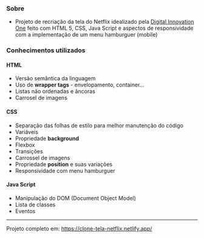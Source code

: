 ### Sobre
- Projeto de recriação da tela do Netflix idealizado pela [Digital Innovation One](https://www.dio.me/) feito com HTML 5, CSS, Java Script e aspectos de responsividade com a implementação de um menu hamburguer (mobile)

### Conhecimentos utilizados

#### HTML
- Versão semântica da linguagem
- Uso de __wrapper tags__ - envelopamento, container...
- Listas não ordenadas e âncoras
- Carrosel de imagens


#### CSS
- Separação das folhas de estilo para melhor manutenção do código
- Variáveis
- Propriedade __background__
- Flexbox
- Transições
- Carrossel de imagens
- Propriedade __position__ e suas variações
- Responsividade com menu hamburguer

#### Java Script
- Manipulação do DOM (Document Object Model)
- Lista de classes
- Eventos

-----------------------------------------------
Projeto completo em: https://clone-tela-netflix.netlify.app/